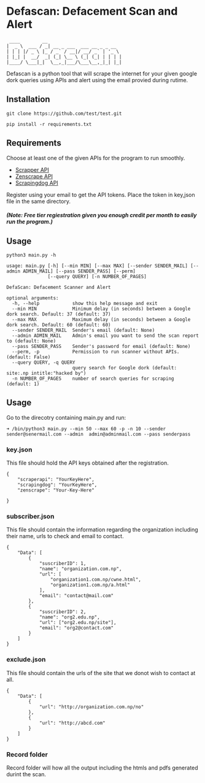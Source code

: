 # Defascan: Defacement Scan and Alert
```
 ____        __                           
|  _ \  ___ / _| __ _ ___  ___ __ _ _ __  
| | | |/ _ \ |_ / _` / __|/ __/ _` | '_ \ 
| |_| |  __/  _| (_| \__ \ (_| (_| | | | |
|____/ \___|_|  \__,_|___/\___\__,_|_| |_|
```
Defascan is a python tool that will scrape the internet for your given google dork queries using APIs and alert using the email provied during rutime.

## Installation
`git clone https://github.com/test/test.git`

`pip install -r requirements.txt`

## Requirements
Choose at least one of the given APIs for the program to run smoothly.
- [Scrapper API](https://www.scraperapi.com/)
- [Zenscrape API](https://zenscrape.com/)
- [Scrapingdog API](https://www.scrapingdog.com/)

Register using your email to get the API tokens. Place the token in key,json file in the same directory.
##### (Note: Free tier regiestration given you enough credit per month to easily run the program.)

## Usage
```
python3 main.py -h 

usage: main.py [-h] [--min MIN] [--max MAX] [--sender SENDER_MAIL] [--admin ADMIN_MAIL] [--pass SENDER_PASS] [--perm]
               [--query QUERY] [-n NUMBER_OF_PAGES]

DefaScan: Defacement Scanner and Alert

optional arguments:
  -h, --help            show this help message and exit
  --min MIN             Minimum delay (in seconds) between a Google dork search. Default: 37 (default: 37)
  --max MAX             Maximum delay (in seconds) between a Google dork search. Default: 60 (default: 60)
  --sender SENDER_MAIL  Sender's email (default: None)
  --admin ADMIN_MAIL    Admin's email you want to send the scan report to (default: None)
  --pass SENDER_PASS    Sender's password for email (default: None)
  --perm, -p            Permission to run scanner without APIs. (default: False)
  --query QUERY, -q QUERY
                        query search for Google dork (default: site:.np intitle:"hacked by")
  -n NUMBER_OF_PAGES    number of search queries for scraping (default: 1)
```

## Usage
Go to the direcotry containing main.py and run:

`➜ /bin/python3 main.py --min 50 --max 60 -p -n 10 --sender sender@senermail.com --admin 
admin@adminmail.com --pass senderpass `

### key.json
This file should hold the API keys obtained after the registration.
```
{
	"scraperapi": "YourKeyHere",
	"scrapingdog": "YourKeyHere",
	"zenscrape": "Your-Key-Here"

}

```

### subscriber.json
This file should contain the information regarding the organization including their name, urls to check and email to contact.
```
{
	"Data": [
		{
			"suscriberID": 1,
			"name": "organization.com.np",
			"url": [
				"organization1.com.np/cwne.html",
				"organization1.com.np/a.html"
			],
			"email": "contact@mail.com"
		},
		{
			"suscriberID": 2,
			"name": "org2.edu.np",
			"url": ["org2.edu.np/site"],
			"email": "org2@contact.com"
		}
    ]
}
```
### exclude.json
This file should contain the urls of the site that we donot wish to contact at all.
```
{
	"Data": [
		{
			"url": "http://organization.com.np/no"
		},
		{
			"url": "http://abcd.com"
		}
	]
}

```

### Record folder
Record folder will how all the output including the htmls and pdfs generated durint the scan.
